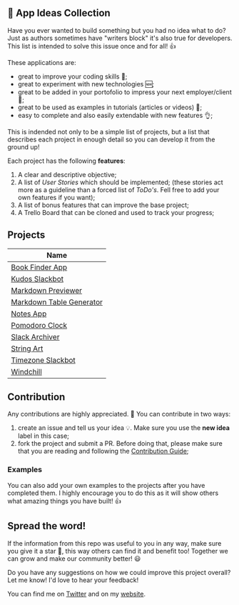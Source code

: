 ## :ledger: App Ideas Collection

Have you ever wanted to build something but you had no idea what to do? Just as
authors sometimes have "writers block" it's also true for developers. This list is intended to solve this issue once and for all! 👍

These applications are:

-   great to improve your coding skills :muscle:;
-   great to experiment with new technologies 🆕;
-   great to be added in your portofolio to impress your next employer/client :file_folder:;
-   great to be used as examples in tutorials (articles or videos) :page_with_curl:;
-   easy to complete and also easily extendable with new features :ok_hand:;

This is indended not only to be a simple list of projects, but a list that
describes each project in enough detail so you can develop it from the ground up!

Each project has the following **features**:

1. A clear and descriptive objective;
2. A list of _User Stories_ which should be implemented; (these stories act more as a guideline than a forced list of _ToDo's_. Fell free to add your own features if you want);
3. A list of bonus features that can improve the base project;
4. A Trello Board that can be cloned and used to track your progress;

## Projects

| Name                                                               |
| ------------------------------------------------------------------ |
| [Book Finder App](./Projects/Book-Finder-App.md)                   |
| [Kudos Slackbot](./Projects/Kudos-Slackbot.md)                     |
| [Markdown Previewer](./Projects/Markdown-Previewer.md)             |
| [Markdown Table Generator](./Projects/Markdown-Table-Generator.md) |
| [Notes App](./Projects/Notes-App.md)                               |
| [Pomodoro Clock](./Projects/Pomodoro-Clock.md)                     |
| [Slack Archiver](./Projects/Slack-Archiver.md)                     |
| [String Art](./Projects/String-Art.md)                             |
| [Timezone Slackbot](./Projects/Timezone-Slackbot.md)                |
| [Windchill](./Projects/Windchill-App.md)                           |

## Contribution

Any contributions are highly appreciated. :pray: You can contribute in two ways:

1. create an issue and tell us your idea :bulb:. Make sure you use the **new idea** label in this case;
2. fork the project and submit a PR. Before doing that, please make sure that you are reading and following the [Contribution Guide](./Contribution%20Guide.md);

### Examples

You can also add your own examples to the projects after you have completed them. I highly encourage you to do this as it will show others what amazing things you have built! 👍

## Spread the word!

If the information from this repo was useful to you in any way, make sure you give it a star 🌟, this way others can find it and benefit too! Together we can grow and make our community better! :smiley:

Do you have any suggestions on how we could improve this project overall? Let me know! I'd love to hear your feedback!

You can find me on [Twitter](https://twitter.com/florinpop1705) and on my [website](https://florin-pop.com).
